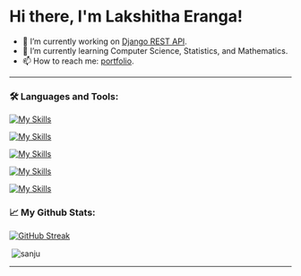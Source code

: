 # Hi there, I'm Lakshitha Eranga!

- 🔭 I’m currently working on [Django REST API](https://github.com/sanjueranga/Django_REST).
- 🌱 I’m currently learning Computer Science, Statistics, and Mathematics.
- 📫 How to reach me: [portfolio](https://sanjueranga.github.io/portfolio/).

<hr>

### 🛠️ Languages and Tools:

<p>

[![My Skills](https://skillicons.dev/icons?i=java,python,js,ts,html,css,r)](https://skillicons.dev)


[![My Skills](https://skillicons.dev/icons?i=nodejs,spring,nestjs,react,next,django)](https://skillicons.dev)


[![My Skills](https://skillicons.dev/icons?i=aws,gcp,linux,git,kubernetes,docker)](https://skillicons.dev)


[![My Skills](https://skillicons.dev/icons?i=mysql,mongodb,postgres)](https://skillicons.dev)


[![My Skills](https://skillicons.dev/icons?i=atom,vscode,eclipse,idea)](https://skillicons.dev)
</p>



### 📈 My Github Stats:

[![GitHub Streak](http://github-readme-streak-stats.herokuapp.com?user=sanjueranga&theme=blue-green)](https://git.io/streak-stats)


<p>&nbsp;<img align="center" src="https://github-readme-stats.vercel.app/api?username=sanjueranga&count_private=true&show_icons=true&locale=en&theme=blue-green" alt="sanju" /></p>
<hr>
